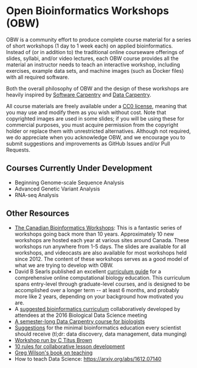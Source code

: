 # Open Bioinformatics Workshops (OBW)

OBW is a community effort to produce complete course material for a series of short workshops (1 day to 1 week each) on applied bioinformatics. Instead of (or in addition to) the traditional online courseware offerings of slides, syllabi, and/or video lectures, each OBW course provides all the material an instructor needs to teach an interactive workshop, including exercises, example data sets, and machine images (such as Docker files) with all required software.

Both the overall philosophy of OBW and the design of these workshops are heavily inspired by [Software Carpentry](http://software-carpentry.org/) and [Data Carpentry](http://www.datacarpentry.org/).

All course materials are freely available under a [CC0 license](https://creativecommons.org/publicdomain/zero/1.0/), meaning that you may use and modify them as you wish without cost. Note that copyrighted images are used in some slides; if you will be using these for commercial purposes, you must acquire permission from the copyright holder or replace them with unrestricted alternatives. Although not required, we do appreciate when you acknowledge OBW, and we encourage you to submit suggestions and improvements as GitHub Issues and/or Pull Requests.

## Courses Currently Under Development

* Beginning Genome-scale Sequence Analysis
* Advanced Genetic Variant Analysis
* RNA-seq Analysis

## Other Resources

* [The Canadian Bioinformatics Workshops](https://bioinformatics.ca/): This is a fantastic series of workshops going back more than 10 years. Approximately 10 new workshops are hosted each year at various sites around Canada. These workshops run anywhere from 1-5 days. The slides are available for all workshops, and videocasts are also available for most workshops held since 2012. The content of these workshops serves as a good model of what we are trying to develop with OBW.
* David B Searls published an excellent [curriculum guide](http://journals.plos.org/ploscompbiol/article?id=10.1371/journal.pcbi.1003662#pcbi.1003662.s001) for a comprehensive online computational biology education. This curriculum spans entry-level through graduate-level courses, and is designed to be accomplished over a longer term -- at least 6 months, and probably more like 2 years, depending on your background how motivated you are.
* A [suggested bioinformatics curriculum](https://docs.google.com/document/d/19EfT9cugBR1usl6gT572Rp6lSJ-AvBkaiAAYuwb0RvU/edit#heading=h.fu7joym25755) collaboratively developed by attendees at the 2016 Biological Data Science meeting
* [A semester-long Data Carpentry course for biologists](https://github.com/datacarpentry/semester-biology)
* [Suggestions](http://toddharris.net/blog/2015/03/23/its-time-to-reboot-bioinformatics-education/) for the minimal bioinformatics education every scientist should receive (tl;dr: data discovery, data management, data munging)
* [Workshop run by C Titus Brown](https://angus.readthedocs.io/en/2017/)
* [10 rules for collaborative lesson development](https://github.com/swcarpentry/collaborative-lesson-development)
* [Greg Wilson's book on teaching](http://third-bit.com/teaching/)
* How to teach Data Science: https://arxiv.org/abs/1612.07140
